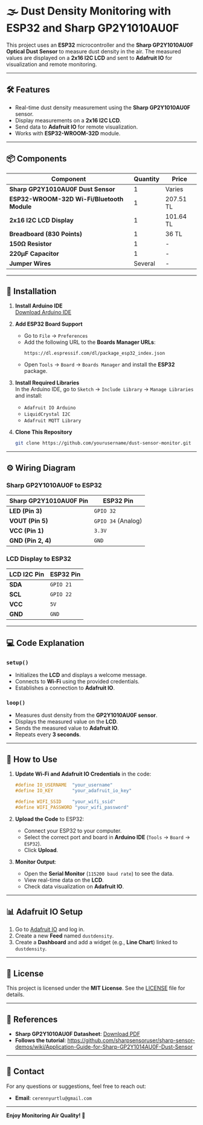 # 🌫️ Dust Density Monitoring with ESP32 and Sharp GP2Y1010AU0F

This project uses an **ESP32** microcontroller and the **Sharp GP2Y1010AU0F Optical Dust Sensor** to measure dust density in the air. The measured values are displayed on a **2x16 I2C LCD** and sent to **Adafruit IO** for visualization and remote monitoring.

---

## 🛠️ Features

- Real-time dust density measurement using the **Sharp GP2Y1010AU0F** sensor.
- Display measurements on a **2x16 I2C LCD**.
- Send data to **Adafruit IO** for remote visualization.
- Works with **ESP32-WROOM-32D** module.

---

## 📦 Components

| **Component**                                      | **Quantity** | **Price**      |
|----------------------------------------------------|--------------|----------------|
| **Sharp GP2Y1010AU0F Dust Sensor**                | 1            | Varies         |
| **ESP32-WROOM-32D Wi-Fi/Bluetooth Module**        | 1            | 207.51 TL      |
| **2x16 I2C LCD Display**                          | 1            | 101.64 TL      |
| **Breadboard (830 Points)**                       | 1            | 36 TL          |
| **150Ω Resistor**                                 | 1            | -              |
| **220µF Capacitor**                               | 1            | -              |
| **Jumper Wires**                                  | Several      | -              |

---

## 📝 Installation

1. **Install Arduino IDE**  
   [Download Arduino IDE](https://www.arduino.cc/en/software)

2. **Add ESP32 Board Support**  
   - Go to `File` → `Preferences`  
   - Add the following URL to the **Boards Manager URLs**:  
     ```
     https://dl.espressif.com/dl/package_esp32_index.json
     ```
   - Open `Tools` → `Board` → `Boards Manager` and install the **ESP32** package.

3. **Install Required Libraries**  
   In the Arduino IDE, go to `Sketch` → `Include Library` → `Manage Libraries` and install:
   - `Adafruit IO Arduino`
   - `LiquidCrystal I2C`
   - `Adafruit MQTT Library`

4. **Clone This Repository**  
   ```bash
   git clone https://github.com/yourusername/dust-sensor-monitor.git
   ```

---

## ⚙️ Wiring Diagram

### Sharp GP2Y1010AU0F to ESP32

| **Sharp GP2Y1010AU0F Pin** | **ESP32 Pin**          |
|-----------------------------|------------------------|
| **LED (Pin 3)**            | `GPIO 32`              |
| **VOUT (Pin 5)**           | `GPIO 34` (Analog)     |
| **VCC (Pin 1)**            | `3.3V`                 |
| **GND (Pin 2, 4)**         | `GND`                  |

### LCD Display to ESP32

| **LCD I2C Pin**  | **ESP32 Pin**  |
|------------------|----------------|
| **SDA**          | `GPIO 21`      |
| **SCL**          | `GPIO 22`      |
| **VCC**          | `5V`           |
| **GND**          | `GND`          |

---

## 💻 Code Explanation

### `setup()`

- Initializes the **LCD** and displays a welcome message.
- Connects to **Wi-Fi** using the provided credentials.
- Establishes a connection to **Adafruit IO**.

### `loop()`

- Measures dust density from the **GP2Y1010AU0F sensor**.
- Displays the measured value on the **LCD**.
- Sends the measured value to **Adafruit IO**.
- Repeats every **3 seconds**.

---

## 🔧 How to Use

1. **Update Wi-Fi and Adafruit IO Credentials** in the code:

   ```cpp
   #define IO_USERNAME  "your_username"
   #define IO_KEY       "your_adafruit_io_key"
   
   #define WIFI_SSID    "your_wifi_ssid"
   #define WIFI_PASSWORD "your_wifi_password"
   ```

2. **Upload the Code** to ESP32:
   - Connect your ESP32 to your computer.
   - Select the correct port and board in **Arduino IDE** (`Tools` → `Board` → `ESP32`).
   - Click **Upload**.

3. **Monitor Output**:
   - Open the **Serial Monitor** (`115200 baud rate`) to see the data.
   - View real-time data on the **LCD**.
   - Check data visualization on **Adafruit IO**.

---

## 📊 Adafruit IO Setup

1. Go to [Adafruit IO](https://io.adafruit.com) and log in.
2. Create a new **Feed** named `dustdensity`.
3. Create a **Dashboard** and add a widget (e.g., **Line Chart**) linked to `dustdensity`.

---

## 📜 License

This project is licensed under the **MIT License**. See the [LICENSE](LICENSE) file for details.

---

## 📝 References

- **Sharp GP2Y1010AU0F Datasheet**: [Download PDF](https://www.sparkfun.com/datasheets/Sensors/gp2y1010au_e.pdf)
- **Follows the tutorial**: https://github.com/sharpsensoruser/sharp-sensor-demos/wiki/Application-Guide-for-Sharp-GP2Y1014AU0F-Dust-Sensor

---

## 📧 Contact

For any questions or suggestions, feel free to reach out:
- **Email**: `cerennyurtlu@gmail.com`

---

**Enjoy Monitoring Air Quality! 🌱**
